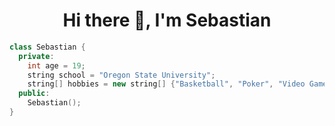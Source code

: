 <h1 align="center">Hi there 👋, I'm Sebastian</h1>

```cpp
class Sebastian {
  private:
    int age = 19;
    string school = "Oregon State University";
    string[] hobbies = new string[] {"Basketball", "Poker", "Video Games"};
  public:
    Sebastian();
}
```
